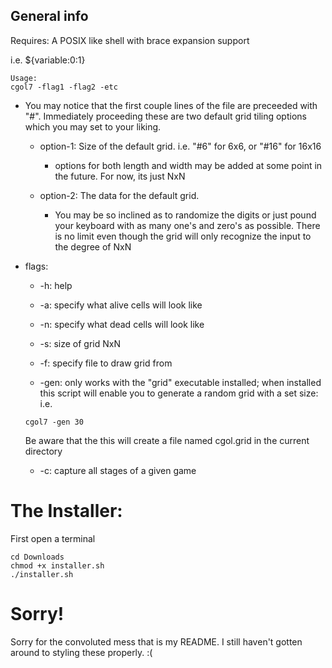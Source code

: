 ## General info
Requires: A POSIX like shell with brace expansion support

i.e. ${variable:0:1}
```
Usage:
cgol7 -flag1 -flag2 -etc
```

* You may notice that the first couple lines of the file are preceeded with "#". Immediately proceeding these are two default grid tiling options which you may set to your liking.

  * option-1: Size of the default grid. i.e. "#6" for 6x6, or "#16" for 16x16
  
     * options for both length and width may be added at some point in the future. For now, its just NxN

  * option-2: The data for the default grid.
  
     * You may be so inclined as to randomize the digits or just pound your keyboard with as many one's and zero's as possible. There is no limit even though the grid will only recognize the input to the degree of NxN

* flags:

  * -h: help
  
  * -a: specify what alive cells will look like
  
  * -n: specify what dead cells will look like
  
  * -s: size of grid NxN
  
  * -f: specify file to draw grid from
  
  * -gen: only works with the "grid" executable installed; when installed this script will enable you to generate a random grid with a set size: i.e. 
  ```
  cgol7 -gen 30
  ```
  Be aware that the this will create a file named cgol.grid in the current directory
  
  * -c: capture all stages of a given game

# The Installer:

First open a terminal

```
cd Downloads
chmod +x installer.sh
./installer.sh
```

# Sorry!
Sorry for the convoluted mess that is my README. I still haven't gotten around to styling these properly. :(
